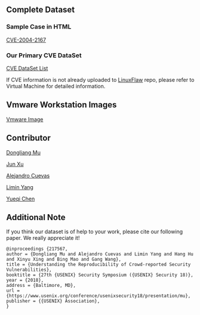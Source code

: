 ## Complete Dataset

### Sample Case in HTML

[CVE-2004-2167](CVE-2004-2167/README.md)

### Our Primary CVE DataSet

[CVE DataSet List](Primary_CVE/README.md)

If CVE information is not already uploaded to [LinuxFlaw](https://github.com/VulnReproduction/LinuxFlaw) repo, please refer to Virtual Machine for detailed information.

## Vmware Workstation Images

[Vmware Image](VMware_Image/README.md)

## Contributor

[Dongliang Mu](https://github.com/mudongliang)

[Jun Xu](https://github.com/junxzm1990)

[Alejandro Cuevas](https://github.com/aledcuevas)

[Limin Yang](https://github.com/linus-young)

[Yueqi Chen](https://github.com/chenyueqi)

## Additional Note

If you think our dataset is of help to your work, please cite our following paper. We really appreciate it!


```
@inproceedings {217567,
author = {Dongliang Mu and Alejandro Cuevas and Limin Yang and Hang Hu and Xinyu Xing and Bing Mao and Gang Wang},
title = {Understanding the Reproducibility of Crowd-reported Security Vulnerabilities},
booktitle = {27th {USENIX} Security Symposium ({USENIX} Security 18)},
year = {2018},
address = {Baltimore, MD},
url = {https://www.usenix.org/conference/usenixsecurity18/presentation/mu},
publisher = {{USENIX} Association},
}
```
